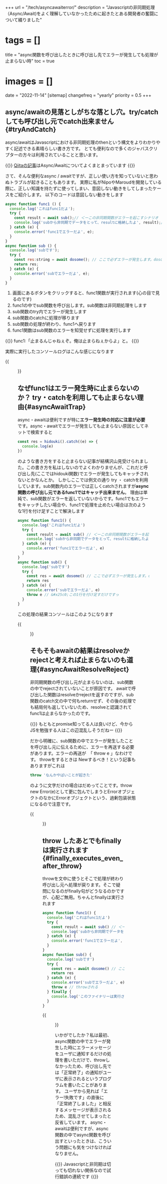 +++
url = "/tech/asyncawaiterror/"
description = "Javascriptの非同期処理（Async/Await)をよく理解していなかったために起きたとある開発者の奮闘について綴りました"
# tags = []
title = "async関数を呼び出したときに呼び出し先でエラーが発生しても処理が止まらない時"
toc = true
# images = []
date = "2022-11-14"
[sitemap]
  changefreq = "yearly"
  priority = 0.5
+++

## async/awaitの見落としがちな落とし穴。try/catchしても呼び出し元でcatch出来ません{#tryAndCatch}

async/awaitはJavascriptにおける非同期処理のthenという構文をよりわかりやすく記述できる素晴らしい書き方です。
とても便利なので多くのジャバスクリプターの方々は利用されていることと思います。

{{<alice pos="right" icon="guide">}}
[Qiitaの記事](https://qiita.com/_takeshi_24/items/1403727efb3fd86f0bcd)はAsync/Awaitについてよくまとまっています
{{</alice>}}

さて、そんな便利なasync / awaitですが、正しい使い方を知っていないと思わぬトラブルが起きることもあります。
実際に私がNipoやMaroudを開発している際に、正しい知識を持たずに使ってしまい、意図しない動きをしてしまったケースをご紹介します。
以下のコードは意図しない動きをします

```javascript
async function func1 () {
  console.log('これはfunc1だよ');
  try {
    const result = await sub();// ＜ーこの非同期関数がエラーを起こすシナリオ
    console.log('subから非同期でデータをとって、resultに格納したよ', result);// ＜ー実行されたらまずいやつ
  } catch (e) {
    console.error('func1でエラーだよ', e);
  }
}
async function sub () {
  console.log('subです');
  try {
    const res:string = await dosome(); // ここで必ずエラーが発生します。dosome関数は存在しないため
    return res;
  } catch (e) {
    console.error('subでエラーだよ', e);
  }
}
```

1. 画面にあるボタンをクリックすると、func1関数が実行されます(心の目で見るのです)
1. func1の中でsub関数を呼び出します。sub関数は非同期処理をします
1. sub関数のtry内でエラーが発生します
1. sub関数のcatchに処理が移ります
1. sub関数の処理が終わり、func1へ戻ります
1. func1関数はsub関数のエラーを知覚せずに処理を実行します

{{<alice pos="right" icon="guide">}}
func1:「止まるんじゃねぇぞ。俺は止まらねぇからよ」と。
{{</alice>}}

実際に実行したコンソールログはこんな感じになります

{{<figure src="console-log-screen.png"  alt="async・awaitでエラー時に処理が止まらない" caption="async・awaitでエラー時に処理が止まらない" >}}

## なぜfunc1はエラー発生時に止まらないのか？ try・catchを利用しても止まらない理由{#asyncAwaitTrap}

async・awaitは便利ですが特に**エラー発生時の対応に注意が必要**です。async・awaitでエラーが発生しても止まらない原因としてネットで検索すると

```javascript
const res = hidouki().catch((e) => {
  console.log(e)
})
```

のような書き方をすると止まらない記事が結構沢山見受けられました。この書き方を私はしないのでよくわかりませんが、これだと呼び出し先(ここではhidouki関数)でエラーが発生してもキャッチされないとかなんとか。
しかしここでは例文の通り try ・ catchを利用しています。sub関数内のエラーでは正しくcatchされますが**async関数の呼び出し元であるfunc1ではキャッチ出来ません**。
理由は単純で、sub関数がエラーを返していないからです。func1でもエラーをキャッチしたい場合や、func1で処理を止めたい場合は次のような1行を付け足すことで解決します

```javascript
async function func1() {
  console.log('これはfunc1だよ')
  try {
    const result = await sub() // ＜ーこの非同期関数がエラーを起こすシナリオ
    console.log('subから非同期でデータをとって、resultに格納したよ', result) // ＜ー実行されたらまずいやつ
  } catch (e) {
    console.error('func1でエラーだよ', e)
  }
}
async function sub() {
  console.log('subです')
  try {
    const res = await dosome() // ここで必ずエラーが発生します。dosome関数は存在しないため
    return res
  } catch (e) {
    console.error('subでエラーだよ', e)
    throw e // &#x25c0;この1行を付け足すだけですっ
  }
}
```

この処理の結果コンソールはこのようになります

{{<figure src="error-chatch.png"  alt="async関数の呼び出し元で正しくエラーをキャッチできた" caption="async関数の呼び出し元で正しくエラーをキャッチできた" >}}

## そもそもawaitの結果はresolveかrejectと考えれば止まらないのも道理{#asyncAwaitResolveReject}

非同期関数の呼び出し元が止まらないのは、sub関数の中でrejectされていないことが原因です。
awaitで呼び出した関数はresolveかrejectを返すのですが、sub関数のcatch文の中で何もreturnせず、その後の処理でも結局何も返していないため、resolveと認識されてfunc1は止まらなかったのです。

{{<alice pos="right" icon="guide">}}
もともとpromise知ってる人は良いけど、今からJSを勉強する人はこの辺混乱しそうだねー
{{</alice>}}

だから明確に、sub関数の中でエラーが発生したことを呼び出し元に伝えるために、エラーを再送する必要があります。エラーの再送が　「 throw e 」なわけです。
throwをするときは Newするべき！という記事もありますがこれは

```javascript
throw 'なんかやばいことが起きた'
```

のように文字だけの場合はだめってことです。throw new Error(e)として更に包んでしまうとErrorオブジェクトのなかにErrorオブジェクトという、過剰包装状態になるので注意です。

{{<figure src="over-lap-error.png"  alt="errorオブジェクトをnewErrorで包むと扱いにくくなる" caption="errorオブジェクトをnewErrorで包むと扱いにくくなる" >}}

## throw したあとでもfinallyは実行されます{#finally_executes_even_after_throw}

throwを文中に使うとそこで処理が終わり呼び出し元へ処理が戻ります。そこで疑問になるのがfinally句がどうなるのかですが、心配ご無用。ちゃんとfinallyは実行されます

```javascript
async function func1() {
  console.log('これはfunc1だよ')
  try {
    const result = await sub() // ＜ーこの非同期関数がエラーを起こすシナリオ
    console.log('subから非同期でデータをとって、resultに格納したよ', result) // ＜ー実行されたらまずいやつ
  } catch (e) {
    console.error('func1でエラーだよ', e)
  }
}
async function sub() {
  console.log('subです')
  try {
    const res = await dosome() // ここで必ずエラーが発生します。dosome関数は存在しないため
    return res
  } catch (e) {
    console.error('subでエラーだよ', e)
    throw e // throwされる
  } finally {
    console.log('このファイナリーは実行されるかな？？？') // ちゃんと実行される
  }
}
```

{{<figure src="console-log-finally.png"  alt="finally句が正常に実行されていることが確認できる" caption="finally句が正常に実行されていることが確認できる" >}}

いかがでしたか？私は最初、async関数の中でエラーが発生した時にエラーメッセージをユーザに通知するだけの処理を書いただけで、throwしなかったため、呼び出し先では「正常終了」の通知がユーザに表示されるというプログラムを書いたことがあります。
ユーザから見れば「エラー!失敗です」の直後に「正常終了しました」と相反するメッセージが表示されるため、混乱させてしまったと反省しています。
async・awaitは便利ですが、async関数の中でasync関数を呼び出すといったときは、こういう問題にも気をつけなければなりません。

{{<alice pos="right" icon="guide">}}
Javascriptと非同期は切っても切れない関係なので試行錯誤の連続です
{{</alice>}}
